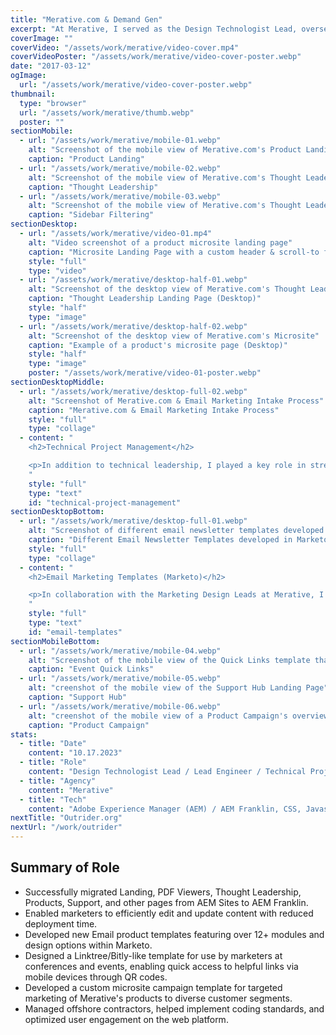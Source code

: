 ```yaml
---
title: "Merative.com & Demand Gen"
excerpt: "At Merative, I served as the Design Technologist Lead, overseeing the migration of merative.com pages from AEM Sites to AEM Franklin, a new content management system (CMS) concept that allows users to populate their page content directly from common word processors, like Microsoft Word or Google Docs.  In close collaboration with the Demand Services team, we executed a seamless transition, with a primary focus on enhancing speed, efficiency, and web performance to meet Merative's branding and marketing needs. Below are some key aspects of the migration work:"
coverImage: ""
coverVideo: "/assets/work/merative/video-cover.mp4"
coverVideoPoster: "/assets/work/merative/video-cover-poster.webp"
date: "2017-03-12"
ogImage:
  url: "/assets/work/merative/video-cover-poster.webp"
thumbnail:
  type: "browser"
  url: "/assets/work/merative/thumb.webp"
  poster: ""
sectionMobile:
  - url: "/assets/work/merative/mobile-01.webp"
    alt: "Screenshot of the mobile view of Merative.com's Product Landing page"
    caption: "Product Landing"
  - url: "/assets/work/merative/mobile-02.webp"
    alt: "Screenshot of the mobile view of Merative.com's Thought Leadership Landing Page"
    caption: "Thought Leadership"
  - url: "/assets/work/merative/mobile-03.webp"
    alt: "Screenshot of the mobile view of Merative.com's Thought Leadership Sidebar Filtering"
    caption: "Sidebar Filtering"
sectionDesktop:
  - url: "/assets/work/merative/video-01.mp4"
    alt: "Video screenshot of a product microsite landing page"
    caption: "Microsite Landing Page with a custom header & scroll-to feature"
    style: "full"
    type: "video"
  - url: "/assets/work/merative/desktop-half-01.webp"
    alt: "Screenshot of the desktop view of Merative.com's Thought Leadership"
    caption: "Thought Leadership Landing Page (Desktop)"
    style: "half"
    type: "image"
  - url: "/assets/work/merative/desktop-half-02.webp"
    alt: "Screenshot of the desktop view of Merative.com's Microsite"
    caption: "Example of a product's microsite page (Desktop)"
    style: "half"
    type: "image"
    poster: "/assets/work/merative/video-01-poster.webp"
sectionDesktopMiddle:
  - url: "/assets/work/merative/desktop-full-02.webp"
    alt: "Screenshot of Merative.com & Email Marketing Intake Process"
    caption: "Merative.com & Email Marketing Intake Process"
    style: "full"
    type: "collage"
  - content: "
    <h2>Technical Project Management</h2>

    <p>In addition to technical leadership, I played a key role in streamlining our project management process by efficiently triaging requests from marketers and facilitating sprint planning through the JIRA board. I also actively contributed to the transition by coding day-to-day tasks, ensuring the successful migration to AEM Franklin as well managed offshore contractors to implement coding standards.</p>
    "
    style: "full"
    type: "text"
    id: "technical-project-management"
sectionDesktopBottom:
  - url: "/assets/work/merative/desktop-full-01.webp"
    alt: "Screenshot of different email newsletter templates developed in Marketo"
    caption: "Different Email Newsletter Templates developed in Marketo"
    style: "full"
    type: "collage"
  - content: "
    <h2>Email Marketing Templates (Marketo)</h2>

    <p>In collaboration with the Marketing Design Leads at Merative, I helped to enhance our Email Marketing Newsletters. This involved creating 12+ new modules within Marketo, enabling marketers to design a variety of layouts adhering to the Merative Design System. These modules were specifically designed for crafting newsletters and email marketing materials related to our events and Super-Six products, providing greater flexibility and efficiency in our marketing efforts.</p>
    "
    style: "full"
    type: "text"
    id: "email-templates"
sectionMobileBottom:
  - url: "/assets/work/merative/mobile-04.webp"
    alt: "Screenshot of the mobile view of the Quick Links template that's used for Merative's Events"
    caption: "Event Quick Links"
  - url: "/assets/work/merative/mobile-05.webp"
    alt: "creenshot of the mobile view of the Support Hub Landing Page"
    caption: "Support Hub"
  - url: "/assets/work/merative/mobile-06.webp"
    alt: "creenshot of the mobile view of a Product Campaign's overview section"
    caption: "Product Campaign"
stats:
  - title: "Date"
    content: "10.17.2023"
  - title: "Role"
    content: "Design Technologist Lead / Lead Engineer / Technical Project Manager"
  - title: "Agency"
    content: "Merative"
  - title: "Tech"
    content: "Adobe Experience Manager (AEM) / AEM Franklin, CSS, Javascript, Email Marketing (Marketo)"
nextTitle: "Outrider.org"
nextUrl: "/work/outrider"
---
```


## Summary of Role

- Successfully migrated Landing, PDF Viewers, Thought Leadership, Products, Support, and other pages from AEM Sites to AEM Franklin.
- Enabled marketers to efficiently edit and update content with reduced deployment time.
- Developed new Email product templates featuring over 12+ modules and design options within Marketo.
- Designed a Linktree/Bitly-like template for use by marketers at conferences and events, enabling quick access to helpful links via mobile devices through QR codes.
- Developed a custom microsite campaign template for targeted marketing of Merative's products to diverse customer segments.
- Managed offshore contractors, helped implement coding standards, and optimized user engagement on the web platform.